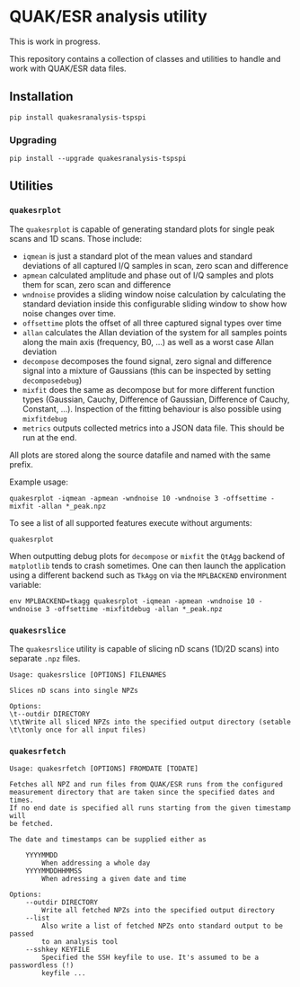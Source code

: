 # QUAK/ESR analysis utility

This is work in progress.

This repository contains a collection of classes and utilities to handle
and work with QUAK/ESR data files.

## Installation

```
pip install quakesranalysis-tspspi
```

### Upgrading

```
pip install --upgrade quakesranalysis-tspspi
```

## Utilities

### ```quakesrplot```

The ```quakesrplot``` is capable of generating standard plots for single peak
scans and 1D scans. Those include:

* ```iqmean``` is just a standard plot of the mean values and standard deviations
  of all captured I/Q samples in scan, zero scan and difference
* ```apmean``` calculated amplitude and phase out of I/Q samples and plots
  them for scan, zero scan and difference
* ```wndnoise``` provides a sliding window noise calculation by calculating the
  standard deviation inside this configurable sliding window to show how noise
  changes over time.
* ```offsettime``` plots the offset of all three captured signal types over time
* ```allan``` calculates the Allan deviation of the system for all samples points
  along the main axis (frequency, B0, ...) as well as a worst case Allan deviation
* ```decompose``` decomposes the found signal, zero signal and difference signal
  into a mixture of Gaussians (this can be inspected by setting ```decomposedebug```)
* ```mixfit``` does the same as decompose but for more different function types (Gaussian,
  Cauchy, Difference of Gaussian, Difference of Cauchy, Constant, ...). Inspection
  of the fitting behaviour is also possible using ```mixfitdebug```
* ```metrics``` outputs collected metrics into a JSON data file. This should be
  run at the end.

All plots are stored along the source datafile and named with the same prefix.

Example usage:

```
quakesrplot -iqmean -apmean -wndnoise 10 -wndnoise 3 -offsettime -mixfit -allan *_peak.npz 
```

To see a list of all supported features execute without arguments:

```
quakesrplot
```

When outputting debug plots for ```decompose``` or ```mixfit``` the ```QtAgg``` backend
of ```matplotlib``` tends to crash sometimes. One can then launch the application using
a different backend such as ```TkAgg``` on via the ```MPLBACKEND``` environment variable:

```
env MPLBACKEND=tkagg quakesrplot -iqmean -apmean -wndnoise 10 -wndnoise 3 -offsettime -mixfitdebug -allan *_peak.npz
```

### ```quakesrslice```

The ```quakesrslice``` utility is capable of slicing nD scans (1D/2D scans)
into separate ```.npz``` files.

```
Usage: quakesrslice [OPTIONS] FILENAMES

Slices nD scans into single NPZs

Options:
\t--outdir DIRECTORY
\t\tWrite all sliced NPZs into the specified output directory (setable
\t\tonly once for all input files)
```

### ```quakesrfetch```

```
Usage: quakesrfetch [OPTIONS] FROMDATE [TODATE]

Fetches all NPZ and run files from QUAK/ESR runs from the configured
measurement directory that are taken since the specified dates and times.
If no end date is specified all runs starting from the given timestamp will
be fetched.

The date and timestamps can be supplied either as

	YYYYMMDD
		When addressing a whole day
	YYYYMMDDHHMMSS
		When adressing a given date and time

Options:
	--outdir DIRECTORY
		Write all fetched NPZs into the specified output directory
	--list
		Also write a list of fetched NPZs onto standard output to be passed
		to an analysis tool
	--sshkey KEYFILE
		Specified the SSH keyfile to use. It's assumed to be a passwordless (!)
		keyfile ...
```
